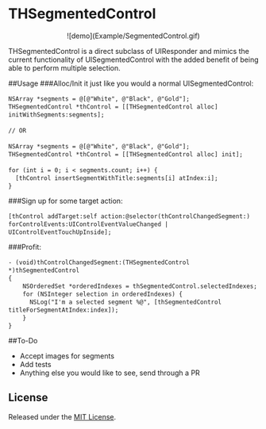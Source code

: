 THSegmentedControl
========
<p align="center">
  ![demo](Example/SegmentedControl.gif)
</p>


THSegmentedControl is a direct subclass of UIResponder and mimics the current functionality of UISegmentedControl with the added benefit of being able to perform multiple selection.

##Usage
###Alloc/Init it just like you would a normal UISegmentedControl:
``` objc
NSArray *segments = @[@"White", @"Black", @"Gold"];
THSegmentedControl *thControl = [[THSegmentedControl alloc] initWithSegments:segments];

// OR

NSArray *segments = @[@"White", @"Black", @"Gold"];
THSegmentedControl *thControl = [[THSegmentedControl alloc] init];

for (int i = 0; i < segments.count; i++) {
  [thControl insertSegmentWithTitle:segments[i] atIndex:i];
}
```

###Sign up for some target action:
``` objc
[thControl addTarget:self action:@selector(thControlChangedSegment:) forControlEvents:UIControlEventValueChanged | UIControlEventTouchUpInside];
```

###Profit:
``` objc
- (void)thControlChangedSegment:(THSegmentedControl *)thSegmentedControl
{
    NSOrderedSet *orderedIndexes = thSegmentedControl.selectedIndexes;
    for (NSInteger selection in orderedIndexes) {
      NSLog("I'm a selected segment %@", [thSegmentedControl titleForSegmentAtIndex:index]);
    }
}
```

##To-Do  
* Accept images for segments
* Add tests
* Anything else you would like to see, send through a PR

License
-------
Released under the [MIT License](LICENSE).
